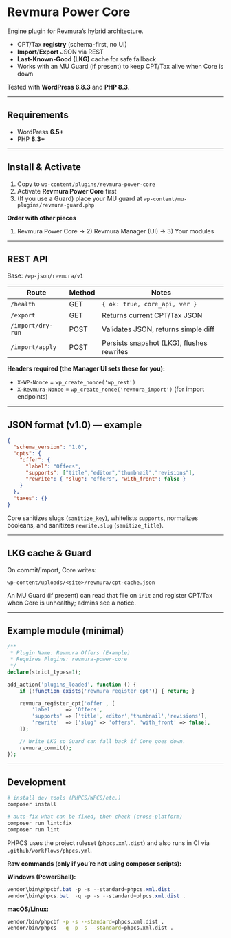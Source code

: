 # Revmura Power Core

Engine plugin for Revmura’s hybrid architecture.

- CPT/Tax **registry** (schema-first, no UI)
- **Import/Export** JSON via REST
- **Last-Known-Good (LKG)** cache for safe fallback
- Works with an MU Guard (if present) to keep CPT/Tax alive when Core is down

Tested with **WordPress 6.8.3** and **PHP 8.3**.

---

## Requirements
- WordPress **6.5+**
- PHP **8.3+**

---

## Install & Activate
1. Copy to `wp-content/plugins/revmura-power-core`
2. Activate **Revmura Power Core** first  
3. (If you use a Guard) place your MU guard at `wp-content/mu-plugins/revmura-guard.php`

**Order with other pieces**  
1) Revmura Power Core → 2) Revmura Manager (UI) → 3) Your modules

---

## REST API

Base: `/wp-json/revmura/v1`

| Route               | Method | Notes                                |
|---------------------|--------|--------------------------------------|
| `/health`           | GET    | `{ ok: true, core_api, ver }`        |
| `/export`           | GET    | Returns current CPT/Tax JSON         |
| `/import/dry-run`   | POST   | Validates JSON, returns simple diff  |
| `/import/apply`     | POST   | Persists snapshot (LKG), flushes rewrites |

**Headers required (the Manager UI sets these for you):**
- `X-WP-Nonce` = `wp_create_nonce('wp_rest')`
- `X-Revmura-Nonce` = `wp_create_nonce('revmura_import')` (for import endpoints)

---

## JSON format (v1.0) — example

```json
{
  "schema_version": "1.0",
  "cpts": {
    "offer": {
      "label": "Offers",
      "supports": ["title","editor","thumbnail","revisions"],
      "rewrite": { "slug": "offers", "with_front": false }
    }
  },
  "taxes": {}
}
```

Core sanitizes slugs (`sanitize_key`), whitelists `supports`, normalizes booleans, and sanitizes `rewrite.slug` (`sanitize_title`).

---

## LKG cache & Guard

On commit/import, Core writes:
```
wp-content/uploads/<site>/revmura/cpt-cache.json
```
An MU Guard (if present) can read that file on `init` and register CPT/Tax when Core is unhealthy; admins see a notice.

---

## Example module (minimal)

```php
/**
 * Plugin Name: Revmura Offers (Example)
 * Requires Plugins: revmura-power-core
 */
declare(strict_types=1);

add_action('plugins_loaded', function () {
    if (!function_exists('revmura_register_cpt')) { return; }

    revmura_register_cpt('offer', [
        'label'    => 'Offers',
        'supports' => ['title','editor','thumbnail','revisions'],
        'rewrite'  => ['slug' => 'offers', 'with_front' => false],
    ]);

    // Write LKG so Guard can fall back if Core goes down.
    revmura_commit();
});
```

---

## Development

```bash
# install dev tools (PHPCS/WPCS/etc.)
composer install

# auto-fix what can be fixed, then check (cross-platform)
composer run lint:fix
composer run lint
```

PHPCS uses the project ruleset (`phpcs.xml.dist`) and also runs in CI via `.github/workflows/phpcs.yml`.

**Raw commands (only if you’re not using composer scripts):**

**Windows (PowerShell):**
```powershell
vendor\bin\phpcbf.bat -p -s --standard=phpcs.xml.dist .
vendor\bin\phpcs.bat  -q -p -s --standard=phpcs.xml.dist .
```

**macOS/Linux:**
```bash
vendor/bin/phpcbf -p -s --standard=phpcs.xml.dist .
vendor/bin/phpcs  -q -p -s --standard=phpcs.xml.dist .
```
